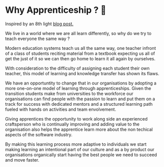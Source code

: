 # Why Apprenticeship ? 🤔

Inspired by an 8th light [blog post.](https://8thlight.com/blog/lihsuan-lung/2012/02/13/why-apprenticeship.html) 

We live in a world where we are all learn differently, so why do we try to teach everyone the same way ? 

Modern education systems teach us all the same way, one teacher infront of a class of students reciting material from a textbook expecting us all of get the just of it so we can then go home to learn it all again by ourselves. 

With consideration to the difficulty of assigning each student their own teacher, this model of learning and knowledge transfer has shown its flaws. 

We have an opportuntity to change that in our organisations by adopting a more one-on-one model of learning through apprenticeships. Given the transition students make from universities to the workforce our organisations can find people with the passion to learn and put them on a track for success with dedicated mentors and a structured learning path fueled with hands on activities and team envolvement.

Giving apprentices the opportunity to work along side an experienced craftsperson who is continually improving and adding value to the organisation also helps the apprentice learn more about the non techical aspects of the software industry. 

By making this learning process more adaptive to individuals we start making learning an intentional part of our culture and as a by product our organisations organically start having the best people we need to succeed and move faster. 